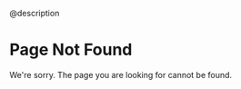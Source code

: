 @description

<div class="nf-container l-flex-wrap flex-center">
    <!-- <img src="assets/images/support/404.png" width="300" height="300"/> -->
    <div class="nf-response l-flex-wrap">
        <h1 class="no-toc">Page Not Found</h1>
        <p>We're sorry. The page you are looking for cannot be found.</p>
    </div>
</div>
